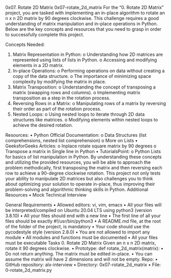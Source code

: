 0x07. Rotate 2D Matrix  0x07-rotate_2d_matrix
For the “0. Rotate 2D Matrix” project, you are tasked with implementing an in-place algorithm to rotate an n x n 2D matrix by 90 degrees clockwise. This challenge requires a good understanding of matrix manipulation and in-place operations in Python. Below are the key concepts and resources that you need to grasp in order to successfully complete this project.

Concepts Needed:
1.	Matrix Representation in Python:
    o	Understanding how 2D matrices are represented using lists of lists in Python.
    o	Accessing and modifying elements in a 2D matrix.
2.	In-place Operations:
    o	Performing operations on data without creating a copy of the data structure.
    o	The importance of minimizing space complexity by modifying the matrix in place.
3.	Matrix Transposition:
    o	Understanding the concept of transposing a matrix (swapping rows and columns).
    o	Implementing matrix transposition as a step in the rotation process.
4.	Reversing Rows in a Matrix:
    o	Manipulating rows of a matrix by reversing their order as part of the rotation process.
5.	Nested Loops:
    o	Using nested loops to iterate through 2D data structures like matrices.
    o	Modifying elements within nested loops to achieve the desired rotation.

Resources:
•	Python Official Documentation:
    o	Data Structures (list comprehensions, nested list comprehension)
    o	More on Lists
•	GeeksforGeeks Articles:
    o	Inplace rotate square matrix by 90 degrees
    o	Transpose a matrix in Single line in Python
•	TutorialsPoint:
    o	Python Lists for basics of list manipulation in Python.
By understanding these concepts and utilizing the provided resources, you will be able to approach the problem methodically, first transposing the matrix and then reversing each row to achieve a 90-degree clockwise rotation. This project not only tests your ability to manipulate 2D matrices but also challenges you to think about optimizing your solution to operate in-place, thus improving their problem-solving and algorithmic thinking skills in Python.
Additional Resources
    •	Mock Technical Interview

General Requirements
    •	Allowed editors: vi, vim, emacs
    •	All your files will be interpreted/compiled on Ubuntu 20.04 LTS using python3 (version 3.8.10)
    •	All your files should end with a new line
    •	The first line of all your files should be exactly #!/usr/bin/python3
    •	A README.md file, at the root of the folder of the project, is mandatory
    •	Your code should use the pycodestyle style (version 2.8.0)
    •	You are not allowed to import any module
    •	All modules and functions must be documented
    •	All your files must be executable
Tasks
0. Rotate 2D Matrix
Given an n x n 2D matrix, rotate it 90 degrees clockwise.
    •	Prototype: def rotate_2d_matrix(matrix):
    •	Do not return anything. The matrix must be edited in-place.
    •	You can assume the matrix will have 2 dimensions and will not be empty.
Repo:
    •	GitHub repository: alx-interview
    •	Directory: 0x07-rotate_2d_matrix
    •	File: 0-rotate_2d_matrix.py
